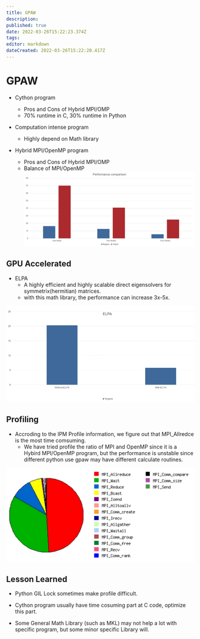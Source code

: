 ```yaml
---
title: GPAW
description: 
published: true
date: 2022-03-26T15:22:23.374Z
tags: 
editor: markdown
dateCreated: 2022-03-26T15:22:20.417Z
---
```


# GPAW

- Cython program
    - Pros and Cons of Hybrid MPI/OMP 
    - 70% runtime in C, 30% runtime in Python

- Computation intense program
    - Highly depend on Math library

- Hybrid MPI/OpenMP program
    - Pros and Cons of Hybrid MPI/OMP 
    - Balance of MPI/OpenMP
![](./gpaw_result.png)

## GPU Accelerated
- ELPA
    - A highly efficient and highly scalable direct eigensolvers for symmetrix(hermitian) matrices.
    - with this math library, the performance can increase 3x-5x.

![](./gpaw_elpa_result.png)

## Profiling
- Accroding to the IPM Profile information, we  figure out that MPI_Allredce is the most time comsuming.
  - We have tried profile the ratio of MPI and OpenMP since it is a Hybird MPI/OpenMP program, but the performance is unstable since different python use gpaw may have different calculate routines.

![](./gpaw_result2.png)

## Lesson Learned


- Python GIL Lock sometimes make profile difficult.

- Cython program usually have time cosuming part at C code, optimize this part.

- Some General Math Library (such as MKL) may not help a lot with specific program, but some minor specific Library will.
